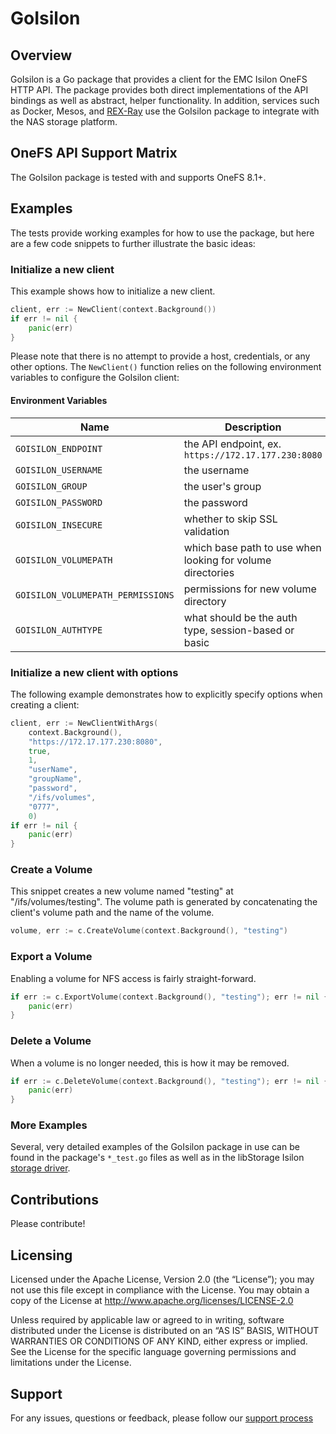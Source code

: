 
# GoIsilon

## Overview

GoIsilon is a Go package that provides a client for the EMC Isilon OneFS HTTP
API. The package provides both direct implementations of the API bindings as
well as abstract, helper functionality. In addition, services such as Docker,
Mesos, and [REX-Ray](http://rexray.readthedocs.io/) use the GoIsilon package
to integrate with the NAS storage platform.

## OneFS API Support Matrix

The GoIsilon package is tested with and supports OneFS 8.1+.

## Examples

The tests provide working examples for how to use the package, but here are
a few code snippets to further illustrate the basic ideas:

### Initialize a new client

This example shows how to initialize a new client.

```go
client, err := NewClient(context.Background())
if err != nil {
	panic(err)
}
```

Please note that there is  no attempt to provide a host, credentials, or any
other options. The `NewClient()` function relies on the following environment
variables to configure the GoIsilon client:

#### Environment Variables

Name | Description
---- | -----------
`GOISILON_ENDPOINT`   | the API endpoint, ex. `https://172.17.177.230:8080`
`GOISILON_USERNAME`   | the username
`GOISILON_GROUP`      | the user's group
`GOISILON_PASSWORD`   | the password
`GOISILON_INSECURE`   | whether to skip SSL validation
`GOISILON_VOLUMEPATH` | which base path to use when looking for volume directories
`GOISILON_VOLUMEPATH_PERMISSIONS` | permissions for new volume directory
`GOISILON_AUTHTYPE` | what should be the auth type, session-based or basic

### Initialize a new client with options

The following example demonstrates how to explicitly specify options when
creating a client:

```go
client, err := NewClientWithArgs(
	context.Background(),
	"https://172.17.177.230:8080",
	true,
	1,
	"userName",
	"groupName",
	"password",
	"/ifs/volumes",
	"0777",
	0)
if err != nil {
	panic(err)
}
```

### Create a Volume

This snippet creates a new volume named "testing" at "/ifs/volumes/testing".
The volume path is generated by concatenating the client's volume path and the
name of the volume.

```go
volume, err := c.CreateVolume(context.Background(), "testing")
```

### Export a Volume

Enabling a volume for NFS access is fairly straight-forward.

```go
if err := c.ExportVolume(context.Background(), "testing"); err != nil {
	panic(err)
}
```

### Delete a Volume

When a volume is no longer needed, this is how it may be removed.

```go
if err := c.DeleteVolume(context.Background(), "testing"); err != nil {
	panic(err)
}
```

### More Examples

Several, very detailed examples of the GoIsilon package in use can be found in
the package's `*_test.go` files as well as in the libStorage Isilon
[storage driver](https://github.com/rexray/rexray/blob/master/libstorage/drivers/storage/isilon/storage/isilon_storage.go).

## Contributions

Please contribute!

## Licensing

Licensed under the Apache License, Version 2.0 (the “License”); you may not use
this file except in compliance with the License. You may obtain a copy of the
License at <http://www.apache.org/licenses/LICENSE-2.0>

Unless required by applicable law or agreed to in writing, software distributed
under the License is distributed on an “AS IS” BASIS, WITHOUT WARRANTIES OR
CONDITIONS OF ANY KIND, either express or implied. See the License for the
specific language governing permissions and limitations under the License.

## Support

For any issues, questions or feedback, please follow our [support process](https://github.com/dell/csm/blob/main/docs/SUPPORT.md)

